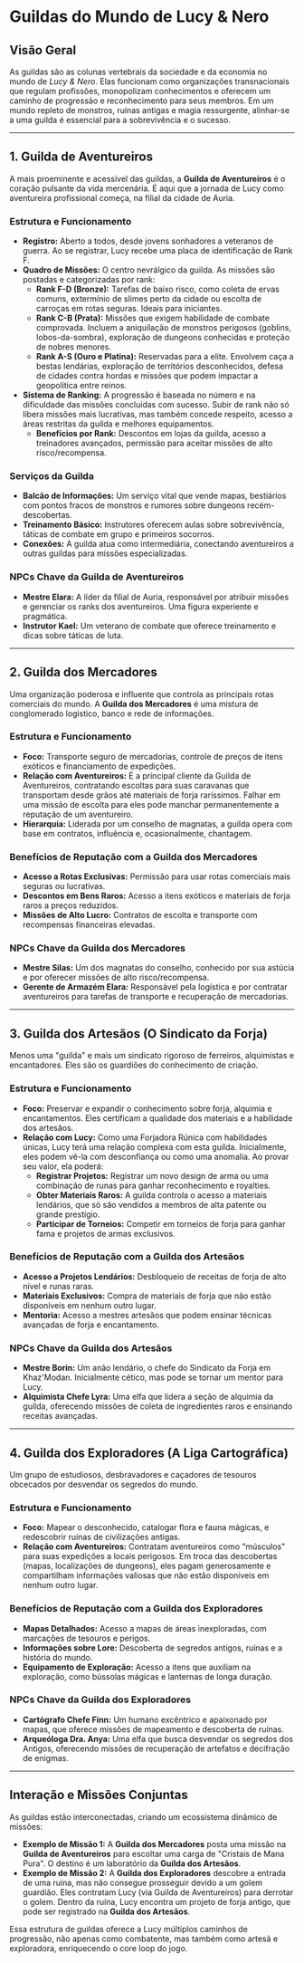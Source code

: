 # Guildas do Mundo de Lucy & Nero

## Visão Geral

As guildas são as colunas vertebrais da sociedade e da economia no mundo de *Lucy & Nero*. Elas funcionam como organizações transnacionais que regulam profissões, monopolizam conhecimentos e oferecem um caminho de progressão e reconhecimento para seus membros. Em um mundo repleto de monstros, ruínas antigas e magia ressurgente, alinhar-se a uma guilda é essencial para a sobrevivência e o sucesso.

---

## 1. Guilda de Aventureiros

A mais proeminente e acessível das guildas, a **Guilda de Aventureiros** é o coração pulsante da vida mercenária. É aqui que a jornada de Lucy como aventureira profissional começa, na filial da cidade de Auria.

### Estrutura e Funcionamento

*   **Registro:** Aberto a todos, desde jovens sonhadores a veteranos de guerra. Ao se registrar, Lucy recebe uma placa de identificação de Rank F.
*   **Quadro de Missões:** O centro nevrálgico da guilda. As missões são postadas e categorizadas por rank:
    *   **Rank F-D (Bronze):** Tarefas de baixo risco, como coleta de ervas comuns, extermínio de slimes perto da cidade ou escolta de carroças em rotas seguras. Ideais para iniciantes.
    *   **Rank C-B (Prata):** Missões que exigem habilidade de combate comprovada. Incluem a aniquilação de monstros perigosos (goblins, lobos-da-sombra), exploração de dungeons conhecidas e proteção de nobres menores.
    *   **Rank A-S (Ouro e Platina):** Reservadas para a elite. Envolvem caça a bestas lendárias, exploração de territórios desconhecidos, defesa de cidades contra hordas e missões que podem impactar a geopolítica entre reinos.
*   **Sistema de Ranking:** A progressão é baseada no número e na dificuldade das missões concluídas com sucesso. Subir de rank não só libera missões mais lucrativas, mas também concede respeito, acesso a áreas restritas da guilda e melhores equipamentos.
    *   **Benefícios por Rank:** Descontos em lojas da guilda, acesso a treinadores avançados, permissão para aceitar missões de alto risco/recompensa.

### Serviços da Guilda

*   **Balcão de Informações:** Um serviço vital que vende mapas, bestiários com pontos fracos de monstros e rumores sobre dungeons recém-descobertas.
*   **Treinamento Básico:** Instrutores oferecem aulas sobre sobrevivência, táticas de combate em grupo e primeiros socorros.
*   **Conexões:** A guilda atua como intermediária, conectando aventureiros a outras guildas para missões especializadas.

### NPCs Chave da Guilda de Aventureiros
*   **Mestre Elara:** A líder da filial de Auria, responsável por atribuir missões e gerenciar os ranks dos aventureiros. Uma figura experiente e pragmática.
*   **Instrutor Kael:** Um veterano de combate que oferece treinamento e dicas sobre táticas de luta.

---

## 2. Guilda dos Mercadores

Uma organização poderosa e influente que controla as principais rotas comerciais do mundo. A **Guilda dos Mercadores** é uma mistura de conglomerado logístico, banco e rede de informações.

### Estrutura e Funcionamento

*   **Foco:** Transporte seguro de mercadorias, controle de preços de itens exóticos e financiamento de expedições.
*   **Relação com Aventureiros:** É a principal cliente da Guilda de Aventureiros, contratando escoltas para suas caravanas que transportam desde grãos até materiais de forja raríssimos. Falhar em uma missão de escolta para eles pode manchar permanentemente a reputação de um aventureiro.
*   **Hierarquia:** Liderada por um conselho de magnatas, a guilda opera com base em contratos, influência e, ocasionalmente, chantagem.

### Benefícios de Reputação com a Guilda dos Mercadores
*   **Acesso a Rotas Exclusivas:** Permissão para usar rotas comerciais mais seguras ou lucrativas.
*   **Descontos em Bens Raros:** Acesso a itens exóticos e materiais de forja raros a preços reduzidos.
*   **Missões de Alto Lucro:** Contratos de escolta e transporte com recompensas financeiras elevadas.

### NPCs Chave da Guilda dos Mercadores
*   **Mestre Silas:** Um dos magnatas do conselho, conhecido por sua astúcia e por oferecer missões de alto risco/recompensa.
*   **Gerente de Armazém Elara:** Responsável pela logística e por contratar aventureiros para tarefas de transporte e recuperação de mercadorias.

---

## 3. Guilda dos Artesãos (O Sindicato da Forja)

Menos uma "guilda" e mais um sindicato rigoroso de ferreiros, alquimistas e encantadores. Eles são os guardiões do conhecimento de criação.

### Estrutura e Funcionamento

*   **Foco:** Preservar e expandir o conhecimento sobre forja, alquimia e encantamentos. Eles certificam a qualidade dos materiais e a habilidade dos artesãos.
*   **Relação com Lucy:** Como uma Forjadora Rúnica com habilidades únicas, Lucy terá uma relação complexa com esta guilda. Inicialmente, eles podem vê-la com desconfiança ou como uma anomalia. Ao provar seu valor, ela poderá:
    *   **Registrar Projetos:** Registrar um novo design de arma ou uma combinação de runas para ganhar reconhecimento e royalties.
    *   **Obter Materiais Raros:** A guilda controla o acesso a materiais lendários, que só são vendidos a membros de alta patente ou grande prestígio.
    *   **Participar de Torneios:** Competir em torneios de forja para ganhar fama e projetos de armas exclusivos.

### Benefícios de Reputação com a Guilda dos Artesãos
*   **Acesso a Projetos Lendários:** Desbloqueio de receitas de forja de alto nível e runas raras.
*   **Materiais Exclusivos:** Compra de materiais de forja que não estão disponíveis em nenhum outro lugar.
*   **Mentoria:** Acesso a mestres artesãos que podem ensinar técnicas avançadas de forja e encantamento.

### NPCs Chave da Guilda dos Artesãos
*   **Mestre Borin:** Um anão lendário, o chefe do Sindicato da Forja em Khaz'Modan. Inicialmente cético, mas pode se tornar um mentor para Lucy.
*   **Alquimista Chefe Lyra:** Uma elfa que lidera a seção de alquimia da guilda, oferecendo missões de coleta de ingredientes raros e ensinando receitas avançadas.

---

## 4. Guilda dos Exploradores (A Liga Cartográfica)

Um grupo de estudiosos, desbravadores e caçadores de tesouros obcecados por desvendar os segredos do mundo.

### Estrutura e Funcionamento

*   **Foco:** Mapear o desconhecido, catalogar flora e fauna mágicas, e redescobrir ruínas de civilizações antigas.
*   **Relação com Aventureiros:** Contratam aventureiros como "músculos" para suas expedições a locais perigosos. Em troca das descobertas (mapas, localizações de dungeons), eles pagam generosamente e compartilham informações valiosas que não estão disponíveis em nenhum outro lugar.

### Benefícios de Reputação com a Guilda dos Exploradores
*   **Mapas Detalhados:** Acesso a mapas de áreas inexploradas, com marcações de tesouros e perigos.
*   **Informações sobre Lore:** Descoberta de segredos antigos, ruínas e a história do mundo.
*   **Equipamento de Exploração:** Acesso a itens que auxiliam na exploração, como bússolas mágicas e lanternas de longa duração.

### NPCs Chave da Guilda dos Exploradores
*   **Cartógrafo Chefe Finn:** Um humano excêntrico e apaixonado por mapas, que oferece missões de mapeamento e descoberta de ruínas.
*   **Arqueóloga Dra. Anya:** Uma elfa que busca desvendar os segredos dos Antigos, oferecendo missões de recuperação de artefatos e decifração de enigmas.

---

## Interação e Missões Conjuntas

As guildas estão interconectadas, criando um ecossistema dinâmico de missões:

*   **Exemplo de Missão 1:** A **Guilda dos Mercadores** posta uma missão na **Guilda de Aventureiros** para escoltar uma carga de "Cristais de Mana Pura". O destino é um laboratório da **Guilda dos Artesãos**.
*   **Exemplo de Missão 2:** A **Guilda dos Exploradores** descobre a entrada de uma ruína, mas não consegue prosseguir devido a um golem guardião. Eles contratam Lucy (via Guilda de Aventureiros) para derrotar o golem. Dentro da ruína, Lucy encontra um projeto de forja antigo, que pode ser registrado na **Guilda dos Artesãos**.

Essa estrutura de guildas oferece a Lucy múltiplos caminhos de progressão, não apenas como combatente, mas também como artesã e exploradora, enriquecendo o core loop do jogo.
